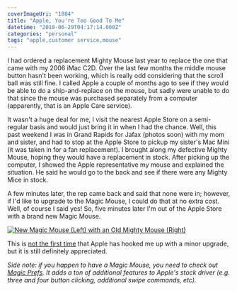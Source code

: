 ```yaml
---
coverImageUri: "1804"
title: "Apple, You're Too Good To Me"
datetime: "2010-06-29T04:17:14.000Z"
categories: "personal"
tags: "apple,customer service,mouse"
---
```


I had ordered a replacement Mighty Mouse last year to replace the one that came with my 2006 iMac C2D. Over the last few months the middle mouse button hasn't been working, which is really odd considering that the scroll ball was still fine. I called Apple a couple of months ago to see if they would be able to do a ship-and-replace on the mouse, but sadly were unable to do that since the mouse was purchased separately from a computer (apparently, that is an Apple Care service).

It wasn't a huge deal for me, I visit the nearest Apple Store on a semi-regular basis and would just bring it in when I had the chance. Well, this past weekend I was in Grand Rapids for Jafax (photos soon) with my mom and sister, and had to stop at the Apple Store to pickup my sister's Mac Mini (it was taken in for a fan replacement). I brought along my defective Mighty Mouse, hoping they would have a replacement in stock. After picking up the computer, I showed the Apple representative my mouse and explained the situation. He said he would go to the back and see if there were any Mighty Mice in stock.

A few minutes later, the rep came back and said that none were in; however, if I'd like to upgrade to the Magic Mouse, I could do that at no extra cost. Well, of course I said yes! So, five minutes later I'm out of the Apple Store with a brand new Magic Mouse.

[![](http://assets.brandonmartinez.com/brandonmartinez/2010/06/20100627340-575x383.jpg "New Magic Mouse (Left) with an Old Mighty Mouse (Right)")](http://assets.brandonmartinez.com/brandonmartinez/2010/06/20100627340.jpg)

This is [not the first time](https://www.brandonmartinez.com/2009/11/04/once-again-thank-you-apple/) that Apple has hooked me up with a minor upgrade, but it is still definitely appreciated.

_Side note: if you happen to have a Magic Mouse, you need to check out [Magic Prefs](http://magicprefs.com/). It adds a ton of additional features to Apple's stock driver (e.g. three and four button clicking, additional swipe commands, etc)._
